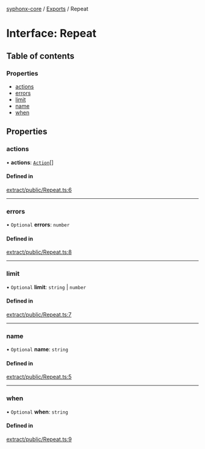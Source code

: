 [syphonx-core](../README.md) / [Exports](../modules.md) / Repeat

# Interface: Repeat

## Table of contents

### Properties

- [actions](Repeat.md#actions)
- [errors](Repeat.md#errors)
- [limit](Repeat.md#limit)
- [name](Repeat.md#name)
- [when](Repeat.md#when)

## Properties

### actions

• **actions**: [`Action`](../modules.md#action)[]

#### Defined in

[extract/public/Repeat.ts:6](https://github.com/dtempx/syphonx-core/blob/211cc18/extract/public/Repeat.ts#L6)

___

### errors

• `Optional` **errors**: `number`

#### Defined in

[extract/public/Repeat.ts:8](https://github.com/dtempx/syphonx-core/blob/211cc18/extract/public/Repeat.ts#L8)

___

### limit

• `Optional` **limit**: `string` \| `number`

#### Defined in

[extract/public/Repeat.ts:7](https://github.com/dtempx/syphonx-core/blob/211cc18/extract/public/Repeat.ts#L7)

___

### name

• `Optional` **name**: `string`

#### Defined in

[extract/public/Repeat.ts:5](https://github.com/dtempx/syphonx-core/blob/211cc18/extract/public/Repeat.ts#L5)

___

### when

• `Optional` **when**: `string`

#### Defined in

[extract/public/Repeat.ts:9](https://github.com/dtempx/syphonx-core/blob/211cc18/extract/public/Repeat.ts#L9)
